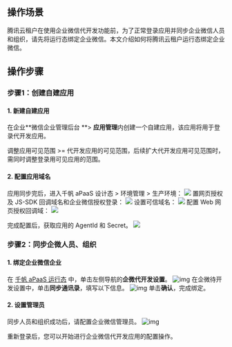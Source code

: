 ## 操作场景
腾讯云租户在使用企业微信代开发功能前，为了正常登录应用并同步企业微信人员和组织，请先将运行态绑定企业微信。本文介绍如何将腾讯云租户运行态绑定企业微信。

## 操作步骤
### 步骤1：创建自建应用

#### 1. 新建自建应用

在企业**微信企业管理后台 **> **应用管理**内创建一个自建应用，该应用将用于登录代开发应用。

调整应用可见范围 >= 代开发应用的可见范围，后续扩大代开发应用可见范围时，需同时调整登录用可见应用的范围。

#### 2. 配置应用域名

应用同步完后，进入千帆 aPaaS 设计态 > 环境管理 > 生产环境：
![](https://qcloudimg.tencent-cloud.cn/raw/f9a489ecdde73a8aca456440eb65b8a6.png)
置网页授权及 JS-SDK 回调域名和企业微信授权登录：
![](https://qcloudimg.tencent-cloud.cn/raw/0fa038406006590b86b89dd9f569b59f.png)
设置可信域名：
![](https://qcloudimg.tencent-cloud.cn/raw/ec2c4f30e8ed3ba1299fdcf8929d14bd.png)
配置 Web 网页授权回调域：
![](https://qcloudimg.tencent-cloud.cn/raw/680c06c5d086c5873403b29d0fb0d363.png)    

完成配置后，获取应用的 AgentId 和 Secret。
![](https://qcloudimg.tencent-cloud.cn/raw/46a76905a7b2fceb1d8f09f872e93c8d.png)

### 步骤2：同步企微人员、组织

#### 1. 绑定企业微信企业

在 [千帆 aPaaS 运行态](https://apaas.cloud.tencent.com/) 中，单击左侧导航的**企微代开发设置**。
![img](https://qcloudimg.tencent-cloud.cn/raw/5e93be50889e62ccd4ad83d67aa3af4f.png)
在企微待开发设置中，单击**同步通讯录**，填写以下信息。
![img](https://qcloudimg.tencent-cloud.cn/raw/68b019cc9e5d9ff91a996d8a3f59b3a8.png)
单击**确认**，完成绑定。

#### 2. 设置管理员

同步人员和组织成功后，请配置企业微信管理员。
![img](https://qcloudimg.tencent-cloud.cn/raw/9cc2b5a349797f1678b231fc119f091f.png)        

重新登录后，您可以开始进行企业微信代开发应用的配置操作。
